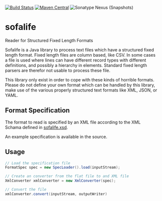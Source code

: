 [![Build Status](https://travis-ci.org/mpobjects/sofalife.svg?branch=master)](https://travis-ci.org/mpobjects/sofalife)
[![Maven Central](https://img.shields.io/maven-central/v/com.mpobjects.formats/sofalife.svg)](http://www.maven.org/#search%7Cga%7C1%7Cg%3A%22com.mpobjects.formats%22%20AND%20a%3A%22sofalife%22)
![Sonatype Nexus (Snapshots)](https://img.shields.io/nexus/s/https/oss.sonatype.org/com.mpobjects.formats/sofalife.svg)

# sofalife 

Reader for Structured Fixed Length Formats

Sofalife is a Java library to process text files which have a structured fixed length format. Fixed length files are column based, like CSV. In some cases a file is used where lines can have different record types with different definitions, and possibly a hierarchy in elements. Standard fixed length parsers are therefor not usable to process these file.

This library only exist in order to cope with these kinds of horrible formats. Please do not define your own format which can be handled by this library, make use of the various properly structured text formats like XML, JSON, or YAML.


## Format Specification

The format to read is specified by an XML file according to the XML Schama defined in [sofalife.xsd](https://github.com/mpobjects/sofalife/blob/master/src/main/resources/sofalife.xsd).

An example specification is available in the source.

## Usage

```java
// Load the specification file
FormatSpec spec = new SpecLoader().load(inputStream);

// Create an converter from the flat file to and XML file
XmlConverter xmlConverter = new XmlConverter(spec);

// Convert the file
xmlConverter.convert(inputStream, outputWriter)
```
